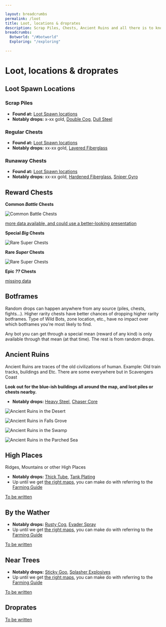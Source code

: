 ```yaml
---

layout: breadcrumbs
permalink: /loot
title: Loot, locations & droprates
description: Scrap Piles, Chests, Ancient Ruins and all there is to know about finding stuff in Botworld Adventure!
breadcrumbs:
  Botworld: "/#botworld"
  Exploring: "/exploring"
  
---
```


# Loot, locations & droprates


<div markdown="1" class=" ghcms ghcms-intro">

</div>


## Loot Spawn Locations

### Scrap Piles


- **Found at:** [Loot Spawn locations](/maps)
- **Notably drops:** x-xx gold, [Double Cog](/double-cog), [Dull Steel](/dull-steel)

### Regular Chests

- **Found at:** [Loot Spawn locations](/maps)
- **Notably drops:** xx-xx gold, [Layered Fiberglass](/layered-fiberglass)

### Runaway Chests

- **Found at:** [Loot Spawn locations](/maps)
- **Notably drops:** xx-xx gold, [Hardened Fiberglass](/hardened-fiberglass), [Sniper Gyro](/sniper-gyro)

## Reward Chests

**Common *Battle* Chests**

![Common Battle Chests](https://cdn.discordapp.com/attachments/824807657550381088/892497149747675156/contract-chests.png)

[more data available, and could use a better-looking presentation](/contribute#tbw)

**Special *Big* Chests**

![Rare Super Chests](https://cdn.discordapp.com/attachments/923510071026155550/924334383886893167/Screenshot_20211225-171328_Botworld.jpg)

**Rare *Super* Chests**

![Rare Super Chests](https://cdn.discordapp.com/attachments/923510071026155550/924334449146073088/Screenshot_20211225-171254_Botworld.jpg)

**Epic *??* Chests**

[missing data](/contribute#tbw)

## Botframes

<div markdown="1" class=" ghcms ghcms-botframes">

Random drops can happen anywhere from any source (piles, chests, fights...). Higher rarity chests have better chances of dropping higher rarity botframes.
Type of Wild Bots, zone location, etc., have no impact over which botframes you're most likely to find.

Any bot you can get through a special mean (reward of any kind) is only available through that mean (at that time). 
The rest is from random drops. 

</div>

<div markdown="1" class=" ghcms ghcms-ancientruins">

## Ancient Ruins

Ancient Ruins are traces of the old civilizations of human. Example: Old train tracks, buildings and Etc. There are some everywhere but in Scavengers Coast

**Look out for the blue-ish buildings all around the map, and loot piles or chests nearby.**


- **Notably drops:** [Heavy Steel](/heavy-steel), [Chaser Core](/chaser-core)

![Ancient Ruins in the Desert](https://cdn.discordapp.com/attachments/877549224324104212/880353585026723861/IMG_20210826_114654.jpg)


![Ancient Ruins in Falls Grove](https://cdn.discordapp.com/attachments/877549224324104212/880353585303527504/IMG_20210826_114822.jpg)

![Ancient Ruins in the Swamp](https://cdn.discordapp.com/attachments/877549224324104212/880353585714565150/IMG_20210826_114901.jpg)

![Ancient Ruins in the Parched Sea](https://cdn.discordapp.com/attachments/877549224324104212/880353586062712832/IMG_20210826_125938.jpg)


</div>


<div markdown="1" class=" ghcms ghcms-highplaces">

## High Places

Ridges, Mountains or other High Places

- **Notably drops:** [Thick Tube](/thick-tube), [Tank Plating](/tank-plating)
- Up until we get [the right maps](/contribute#tbw), you can make do with referring to the [Farming Guide](/farming)

[To be written](/contribute#tbw)

</div>

<div markdown="1" class=" ghcms ghcms-bythewater">

## By the Wather

- **Notably drops:** [Rusty Cog](/rusty-cog), [Evader Spray](/evader-spray)
- Up until we get [the right maps](/contribute#tbw), you can make do with referring to the [Farming Guide](/farming)

[To be written](/contribute#tbw)

</div>

<div markdown="1" class=" ghcms ghcms-neartrees">

## Near Trees

- **Notably drops:** [Sticky Goo](/sticky-goo), [Splasher Explosives](/splasher-explosives)
- Up until we get [the right maps](/contribute#tbw), you can make do with referring to the [Farming Guide](/farming)

[To be written](/contribute#tbw)

</div>

<div markdown="1" class=" ghcms ghcms-droprates">

## Droprates

[To be written](/contribute#tbw)

</div>
